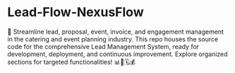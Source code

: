# Lead-Flow-NexusFlow
🚀 Streamline lead, proposal, event, invoice, and engagement management in the catering and event planning industry. This repo houses the source code for the comprehensive Lead Management System, ready for development, deployment, and continuous improvement. Explore organized sections for targeted functionalities! 📊💼🗓️💰
